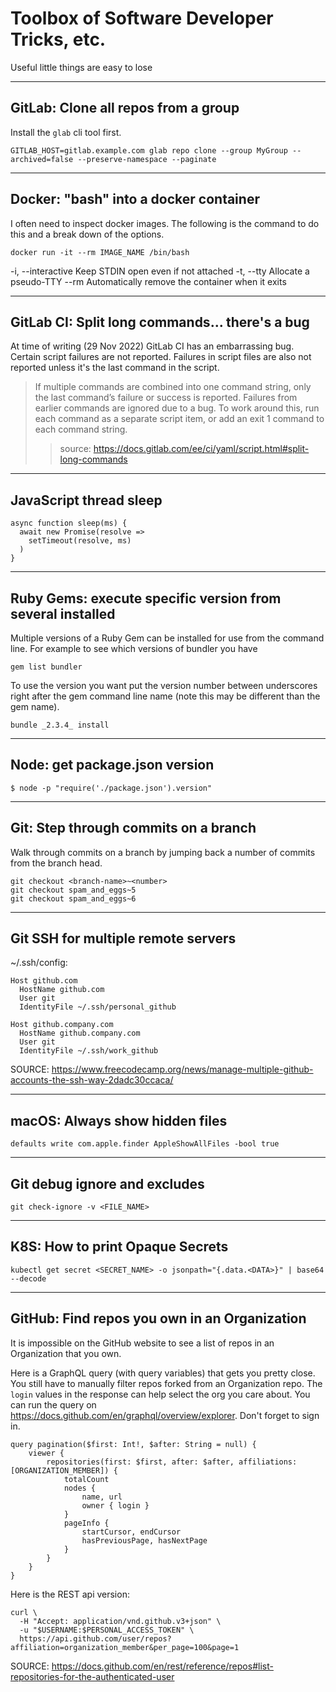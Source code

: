 # Toolbox of Software Developer Tricks, etc.
Useful little things are easy to lose

---
## GitLab: Clone all repos from a group
Install the `glab` cli tool first.

```
GITLAB_HOST=gitlab.example.com glab repo clone --group MyGroup --archived=false --preserve-namespace --paginate
```
---
## Docker: "bash" into a docker container
I often need to inspect docker images.  The following is the command to do this and a break down of the options.

```
docker run -it --rm IMAGE_NAME /bin/bash
```
-i, --interactive Keep STDIN open even if not attached 
-t, --tty Allocate a pseudo-TTY
--rm Automatically remove the container when it exits 

---
## GitLab CI: Split long commands... there's a bug

At time of writing (29 Nov 2022) GitLab CI has an embarrassing bug. Certain script failures are not reported. Failures in script files are also not reported unless it's the last command in the script.

> If multiple commands are combined into one command string, only the last command’s failure or success is reported. Failures from earlier commands are ignored due to a bug. To work around this, run each command as a separate script item, or add an exit 1 command to each command string.
>
>> source: https://docs.gitlab.com/ee/ci/yaml/script.html#split-long-commands

---
## JavaScript thread sleep
```
async function sleep(ms) {
  await new Promise(resolve =>
    setTimeout(resolve, ms)
  )
}
```
___
## Ruby Gems: execute specific version from several installed
Multiple versions of a Ruby Gem can be installed for use from the command line. For example to see which versions of bundler you have 

```
gem list bundler
```

To use the version you want put the version number between underscores right after the gem command line name (note this may be different than the gem name).

```
bundle _2.3.4_ install
```
---
## Node: get package.json version
```
$ node -p "require('./package.json').version"
```
---
## Git: Step through commits on a branch
Walk through commits on a branch by jumping back a number of commits from the branch head.
```
git checkout <branch-name>~<number>
git checkout spam_and_eggs~5
git checkout spam_and_eggs~6
```
---
## Git SSH for multiple remote servers
~/.ssh/config:
```
Host github.com
  HostName github.com
  User git
  IdentityFile ~/.ssh/personal_github

Host github.company.com
  HostName github.company.com
  User git
  IdentityFile ~/.ssh/work_github
```
SOURCE: https://www.freecodecamp.org/news/manage-multiple-github-accounts-the-ssh-way-2dadc30ccaca/

---
## macOS: Always show hidden files
```
defaults write com.apple.finder AppleShowAllFiles -bool true
```
---
## Git debug ignore and excludes
```
git check-ignore -v <FILE_NAME>
```
---
## K8S: How to print Opaque Secrets
```
kubectl get secret <SECRET_NAME> -o jsonpath="{.data.<DATA>}" | base64 --decode
```
---
## GitHub: Find repos you own in an Organization

It is impossible on the GitHub website to see a list of repos in an Organization that you own.

Here is a GraphQL query (with query variables) that gets you pretty close. You still have to manually filter repos forked from an Organization repo. The `login` values in the response can help select the org you care about. You can run the query on https://docs.github.com/en/graphql/overview/explorer. Don't forget to sign in.

```
query pagination($first: Int!, $after: String = null) {
    viewer {
        repositories(first: $first, after: $after, affiliations: [ORGANIZATION_MEMBER]) {
            totalCount
            nodes {
                name, url
                owner { login }
            }
            pageInfo {
                startCursor, endCursor
                hasPreviousPage, hasNextPage
            }
        }
    }
}
```

Here is the REST api version:  

```
curl \
  -H "Accept: application/vnd.github.v3+json" \
  -u "$USERNAME:$PERSONAL_ACCESS_TOKEN" \
  https://api.github.com/user/repos?affiliation=organization_member&per_page=100&page=1
```
SOURCE: https://docs.github.com/en/rest/reference/repos#list-repositories-for-the-authenticated-user
